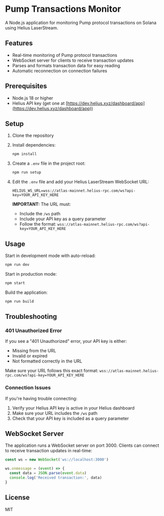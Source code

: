 # Pump Transactions Monitor

A Node.js application for monitoring Pump protocol transactions on Solana using Helius LaserStream.

## Features

- Real-time monitoring of Pump protocol transactions
- WebSocket server for clients to receive transaction updates
- Parses and formats transaction data for easy reading
- Automatic reconnection on connection failures

## Prerequisites

- Node.js 18 or higher
- Helius API key (get one at [https://dev.helius.xyz/dashboard/app](https://dev.helius.xyz/dashboard/app))

## Setup

1. Clone the repository
2. Install dependencies:
   ```bash
   npm install
   ```
3. Create a `.env` file in the project root:
   ```bash
   npm run setup
   ```
4. Edit the `.env` file and add your Helius LaserStream WebSocket URL:

   ```
   HELIUS_WS_URL=wss://atlas-mainnet.helius-rpc.com/ws?api-key=YOUR_API_KEY_HERE
   ```

   **IMPORTANT:** The URL must:

   - Include the `/ws` path
   - Include your API key as a query parameter
   - Follow the format: `wss://atlas-mainnet.helius-rpc.com/ws?api-key=YOUR_API_KEY_HERE`

## Usage

Start in development mode with auto-reload:

```bash
npm run dev
```

Start in production mode:

```bash
npm start
```

Build the application:

```bash
npm run build
```

## Troubleshooting

### 401 Unauthorized Error

If you see a "401 Unauthorized" error, your API key is either:

- Missing from the URL
- Invalid or expired
- Not formatted correctly in the URL

Make sure your URL follows this exact format: `wss://atlas-mainnet.helius-rpc.com/ws?api-key=YOUR_API_KEY_HERE`

### Connection Issues

If you're having trouble connecting:

1. Verify your Helius API key is active in your Helius dashboard
2. Make sure your URL includes the `/ws` path
3. Check that your API key is included as a query parameter

## WebSocket Server

The application runs a WebSocket server on port 3000. Clients can connect to receive transaction updates in real-time:

```javascript
const ws = new WebSocket('ws://localhost:3000')

ws.onmessage = (event) => {
  const data = JSON.parse(event.data)
  console.log('Received transaction:', data)
}
```

## License

MIT
